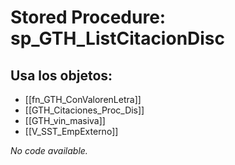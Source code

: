 # Stored Procedure: sp_GTH_ListCitacionDisc

## Usa los objetos:
- [[fn_GTH_ConValorenLetra]]
- [[GTH_Citaciones_Proc_Dis]]
- [[GTH_vin_masiva]]
- [[V_SST_EmpExterno]]

*No code available.*
